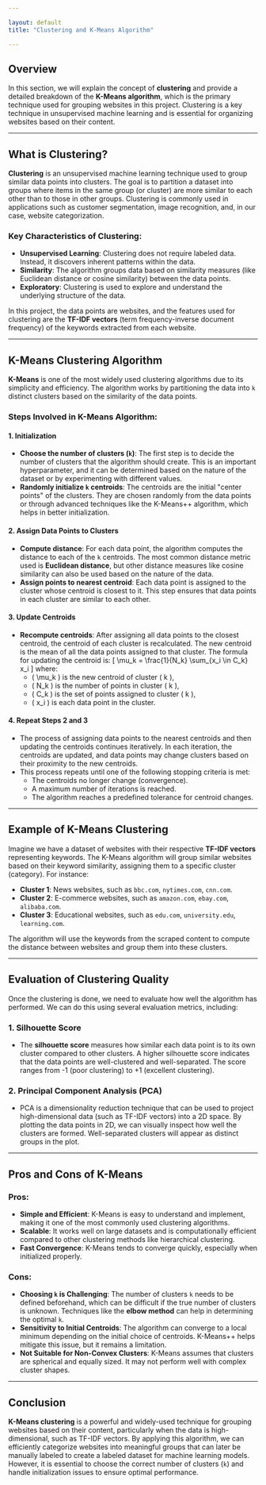 ```yaml
---

layout: default  
title: "Clustering and K-Means Algorithm"

---
```


## Overview

In this section, we will explain the concept of **clustering** and provide a detailed breakdown of the **K-Means algorithm**, which is the primary technique used for grouping websites in this project. Clustering is a key technique in unsupervised machine learning and is essential for organizing websites based on their content.

---

## What is Clustering?

**Clustering** is an unsupervised machine learning technique used to group similar data points into clusters. The goal is to partition a dataset into groups where items in the same group (or cluster) are more similar to each other than to those in other groups. Clustering is commonly used in applications such as customer segmentation, image recognition, and, in our case, website categorization.

### Key Characteristics of Clustering:
- **Unsupervised Learning**: Clustering does not require labeled data. Instead, it discovers inherent patterns within the data.
- **Similarity**: The algorithm groups data based on similarity measures (like Euclidean distance or cosine similarity) between the data points.
- **Exploratory**: Clustering is used to explore and understand the underlying structure of the data.

In this project, the data points are websites, and the features used for clustering are the **TF-IDF vectors** (term frequency-inverse document frequency) of the keywords extracted from each website.

---

## K-Means Clustering Algorithm

**K-Means** is one of the most widely used clustering algorithms due to its simplicity and efficiency. The algorithm works by partitioning the data into `k` distinct clusters based on the similarity of the data points.

### Steps Involved in K-Means Algorithm:

#### 1. **Initialization**
   - **Choose the number of clusters (`k`)**: The first step is to decide the number of clusters that the algorithm should create. This is an important hyperparameter, and it can be determined based on the nature of the dataset or by experimenting with different values.
   - **Randomly initialize `k` centroids**: The centroids are the initial "center points" of the clusters. They are chosen randomly from the data points or through advanced techniques like the K-Means++ algorithm, which helps in better initialization.

#### 2. **Assign Data Points to Clusters**
   - **Compute distance**: For each data point, the algorithm computes the distance to each of the `k` centroids. The most common distance metric used is **Euclidean distance**, but other distance measures like cosine similarity can also be used based on the nature of the data.
   - **Assign points to nearest centroid**: Each data point is assigned to the cluster whose centroid is closest to it. This step ensures that data points in each cluster are similar to each other.

#### 3. **Update Centroids**
   - **Recompute centroids**: After assigning all data points to the closest centroid, the centroid of each cluster is recalculated. The new centroid is the mean of all the data points assigned to that cluster. The formula for updating the centroid is:
     \[
     \mu_k = \frac{1}{N_k} \sum_{x_i \in C_k} x_i
     \]
     where:
     - \( \mu_k \) is the new centroid of cluster \( k \),
     - \( N_k \) is the number of points in cluster \( k \),
     - \( C_k \) is the set of points assigned to cluster \( k \),
     - \( x_i \) is each data point in the cluster.
   
#### 4. **Repeat Steps 2 and 3**
   - The process of assigning data points to the nearest centroids and then updating the centroids continues iteratively. In each iteration, the centroids are updated, and data points may change clusters based on their proximity to the new centroids.
   - This process repeats until one of the following stopping criteria is met:
     - The centroids no longer change (convergence).
     - A maximum number of iterations is reached.
     - The algorithm reaches a predefined tolerance for centroid changes.

---

## Example of K-Means Clustering

Imagine we have a dataset of websites with their respective **TF-IDF vectors** representing keywords. The K-Means algorithm will group similar websites based on their keyword similarity, assigning them to a specific cluster (category). For instance:

- **Cluster 1**: News websites, such as `bbc.com`, `nytimes.com`, `cnn.com`.
- **Cluster 2**: E-commerce websites, such as `amazon.com`, `ebay.com`, `alibaba.com`.
- **Cluster 3**: Educational websites, such as `edu.com`, `university.edu`, `learning.com`.

The algorithm will use the keywords from the scraped content to compute the distance between websites and group them into these clusters.

---

## Evaluation of Clustering Quality

Once the clustering is done, we need to evaluate how well the algorithm has performed. We can do this using several evaluation metrics, including:

### 1. **Silhouette Score**
   - The **silhouette score** measures how similar each data point is to its own cluster compared to other clusters. A higher silhouette score indicates that the data points are well-clustered and well-separated. The score ranges from -1 (poor clustering) to +1 (excellent clustering).

### 2. **Principal Component Analysis (PCA)**
   - PCA is a dimensionality reduction technique that can be used to project high-dimensional data (such as TF-IDF vectors) into a 2D space. By plotting the data points in 2D, we can visually inspect how well the clusters are formed. Well-separated clusters will appear as distinct groups in the plot.

---

## Pros and Cons of K-Means

### Pros:
- **Simple and Efficient**: K-Means is easy to understand and implement, making it one of the most commonly used clustering algorithms.
- **Scalable**: It works well on large datasets and is computationally efficient compared to other clustering methods like hierarchical clustering.
- **Fast Convergence**: K-Means tends to converge quickly, especially when initialized properly.

### Cons:
- **Choosing `k` is Challenging**: The number of clusters `k` needs to be defined beforehand, which can be difficult if the true number of clusters is unknown. Techniques like the **elbow method** can help in determining the optimal `k`.
- **Sensitivity to Initial Centroids**: The algorithm can converge to a local minimum depending on the initial choice of centroids. K-Means++ helps mitigate this issue, but it remains a limitation.
- **Not Suitable for Non-Convex Clusters**: K-Means assumes that clusters are spherical and equally sized. It may not perform well with complex cluster shapes.

---

## Conclusion

**K-Means clustering** is a powerful and widely-used technique for grouping websites based on their content, particularly when the data is high-dimensional, such as TF-IDF vectors. By applying this algorithm, we can efficiently categorize websites into meaningful groups that can later be manually labeled to create a labeled dataset for machine learning models. However, it is essential to choose the correct number of clusters (`k`) and handle initialization issues to ensure optimal performance.